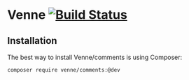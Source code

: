 # Venne [![Build Status](https://secure.travis-ci.org/Venne/comments.png)](http://travis-ci.org/Venne/comments)

## Installation

The best way to install Venne/comments is using Composer:

```sh
composer require venne/comments:@dev
```
